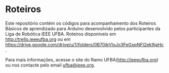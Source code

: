# Roteiros

Este repositório contém os códigos para acompanhamento dos Roteiros Básicos de aprendizado para Arduino desenvolvido pelos participantes da
Liga de Robótica IEEE UFBA.
Roteiros disponiveis em http://trello.ieeeufba.org ou em https://drive.google.com/drive/u/1/folders/0B70ikh1oJo3FeGxpNFl2ek9jaHc.

Para mais informações, acesse o site do Ramo UFBA(http://ieeeufba.org) ou nos contacte pelo email ufba@ieee.org.


